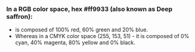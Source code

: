 
### In a RGB color space, hex #ff9933 (also known as Deep saffron):
- is composed of 100% red, 60% green and 20% blue. 
- Whereas in a CMYK color space (255, 153, 51) - it is composed of 0% cyan, 40% magenta, 80% yellow and 0% black.